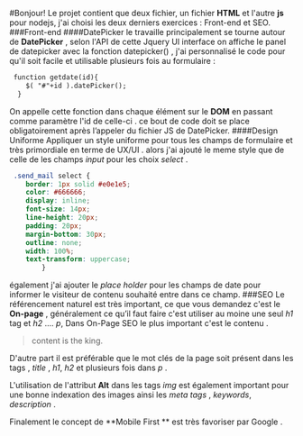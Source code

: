 #Bonjour!
Le projet contient que deux fichier, un fichier **HTML** et l'autre **js** pour nodejs, j'ai choisi les deux derniers exercices : Front-end et SEO.
###Front-end
####DatePicker
le travaille principalement se tourne autour de **DatePicker** , selon l'API de cette Jquery UI interface on affiche le panel de datepicker avec la fonction datepicker() , j'ai personnalisé le code pour qu'il soit facile et utilisable plusieurs fois au formulaire :
```HTML
 function getdate(id){
    $( "#"+id ).datePicker();
  }
```
On appelle cette fonction dans chaque élément sur le **DOM** en passant comme paramètre l'id de celle-ci . ce bout de code doit se place obligatoirement après l’appeler du fichier JS de DatePicker.
####Design Uniforme 
Appliquer un style uniforme pour tous les champs de formulaire et très primordiale en terme de UX/UI . 
alors j'ai ajouté le meme style que de celle de les champs *input* pour les choix *select* .
```CSS
 .send_mail select {
	border: 1px solid #e0e1e5;
	color: #666666;
	display: inline;
	font-size: 14px;
	line-height: 20px;
	padding: 20px;
	margin-bottom: 30px;
	outline: none;
	width: 100%;
	text-transform: uppercase;
		}
```
également j'ai ajouter le *place holder* pour les champs de date pour informer le visiteur de contenu souhaité entre dans ce champ.
###SEO
Le référencement naturel est très important, ce que vous demandez c'est le **On-page** , généralement ce qu’il faut faire c'est utiliser au moine une seul *h1* tag et *h2* .... *p*, Dans On-Page SEO le plus important c'est le contenu .
> content is the king.

D'autre part il est préférable que le mot clés de la page soit présent dans les tags , *title* , *h1*, *h2* et plusieurs fois dans *p* .

L'utilisation  de  l'attribut **Alt** dans les tags *img* est également important pour une bonne indexation des images ainsi les *meta tags* , *keywords*, *description* .

Finalement le concept de **Mobile First ** est très favoriser par Google .